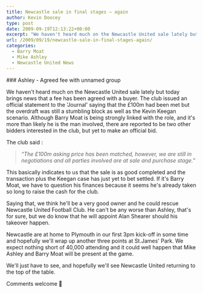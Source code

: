 ```yaml
---
title: Newcastle sale in final stages – again
author: Kevin Doocey
type: post
date: 2009-09-19T12:13:22+00:00
excerpt: "We haven't heard much on the Newcastle United sale lately but today brings news that .."
url: /2009/09/19/newcastle-sale-in-final-stages-again/
categories:
  - Barry Moat
  - Mike Ashley
  - Newcastle United News
---
```


### Ashley - Agreed fee with unnamed group

We haven't heard much on the Newcastle United sale lately but today brings news that a fee has been agreed with a buyer. The club issued an official statement to the 'Journal' saying that the £100m had been met but the overdraft was still a stumbling block as well as the Kevin Keegan scenario. Although Barry Moat is being strongly linked with the role, and it's more than  likely he is the man involved, there are reported to be two other bidders interested in the club, but yet to make an official bid.

The club said :

> _“The £100m asking price has been matched, however, we are still in negotiations and all parties involved are at sale and purchase stage.”_

This basically indicates to us that the sale is as good completed and the transaction plus the Keegan case has just yet to bet settled. If it's Barry Moat, we have to question his finances because it seems he's already taken so long to raise the cash for the club.

Saying that, we think he'll be a very good owner and he could rescue Newcastle United Football Club. He can't be any worse than Ashley, that's for sure, but we do know that he will appoint Alan Shearer should his takeover happen.

Newcastle are at home to Plymouth in our first 3pm kick-off in some time and hopefully we'll wrap up another three points at St.James' Park. We expect nothing short of 40,000 attending and it could well happen that Mike Ashley and Barry Moat will be present at the game.

We'll just have to see, and hopefully we'll see Newcastle United returning to the top of the table.

Comments welcome 🙂
